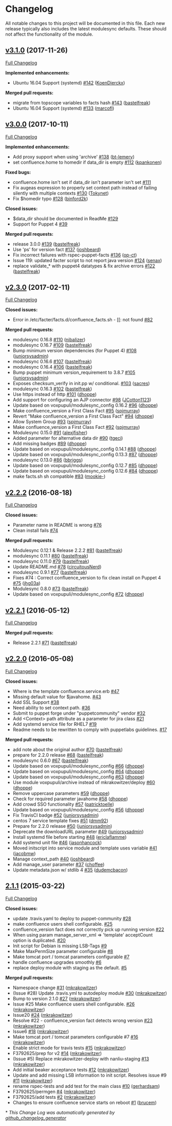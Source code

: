 # Changelog

All notable changes to this project will be documented in this file.
Each new release typically also includes the latest modulesync defaults.
These should not affect the functionality of the module.

## [v3.1.0](https://github.com/voxpupuli/puppet-confluence/tree/v3.1.0) (2017-11-26)

[Full Changelog](https://github.com/voxpupuli/puppet-confluence/compare/v3.0.0...v3.1.0)

**Implemented enhancements:**

- Ubuntu 16.04 Support \(systemd\)  [\#142](https://github.com/voxpupuli/puppet-confluence/pull/142) ([KoenDierckx](https://github.com/KoenDierckx))

**Merged pull requests:**

- migrate from topscope variables to facts hash [\#143](https://github.com/voxpupuli/puppet-confluence/pull/143) ([bastelfreak](https://github.com/bastelfreak))
- Ubuntu 16.04 Support \(systemd\) [\#133](https://github.com/voxpupuli/puppet-confluence/pull/133) ([marcofl](https://github.com/marcofl))

## [v3.0.0](https://github.com/voxpupuli/puppet-confluence/tree/v3.0.0) (2017-10-11)

[Full Changelog](https://github.com/voxpupuli/puppet-confluence/compare/v2.3.0...v3.0.0)

**Implemented enhancements:**

- Add proxy support when using 'archive' [\#138](https://github.com/voxpupuli/puppet-confluence/pull/138) ([bt-lemery](https://github.com/bt-lemery))
- set confluence.home to homedir if data\_dir is empty [\#112](https://github.com/voxpupuli/puppet-confluence/pull/112) ([kpankonen](https://github.com/kpankonen))

**Fixed bugs:**

- confluence.home isn't set if data\_dir isn't parameter isn't set [\#111](https://github.com/voxpupuli/puppet-confluence/issues/111)
- Fix augeas expression to properly set context path instead of failing silently with multiple contexts [\#130](https://github.com/voxpupuli/puppet-confluence/pull/130) ([Tokynet](https://github.com/Tokynet))
- Fix $homedir typo [\#128](https://github.com/voxpupuli/puppet-confluence/pull/128) ([binford2k](https://github.com/binford2k))

**Closed issues:**

- $data\_dir should be documented in ReadMe [\#129](https://github.com/voxpupuli/puppet-confluence/issues/129)
- Support for Puppet 4 [\#39](https://github.com/voxpupuli/puppet-confluence/issues/39)

**Merged pull requests:**

- release 3.0.0 [\#139](https://github.com/voxpupuli/puppet-confluence/pull/139) ([bastelfreak](https://github.com/bastelfreak))
- Use 'ps' for version fact [\#137](https://github.com/voxpupuli/puppet-confluence/pull/137) ([joshbeard](https://github.com/joshbeard))
- Fix incorrect failures with rspec-puppet-facts [\#136](https://github.com/voxpupuli/puppet-confluence/pull/136) ([op-ct](https://github.com/op-ct))
- Issue 119: updated facter script to not report java version [\#124](https://github.com/voxpupuli/puppet-confluence/pull/124) ([senax](https://github.com/senax))
- replace validate\_\* with puppet4 datatypes & fix archive errors [\#122](https://github.com/voxpupuli/puppet-confluence/pull/122) ([bastelfreak](https://github.com/bastelfreak))

## [v2.3.0](https://github.com/voxpupuli/puppet-confluence/tree/v2.3.0) (2017-02-11)

[Full Changelog](https://github.com/voxpupuli/puppet-confluence/compare/v2.2.2...v2.3.0)

**Closed issues:**

- Error in /etc/facter/facts.d/confluence\_facts.sh - \[\[: not found [\#82](https://github.com/voxpupuli/puppet-confluence/issues/82)

**Merged pull requests:**

- modulesync 0.16.8 [\#110](https://github.com/voxpupuli/puppet-confluence/pull/110) ([nibalizer](https://github.com/nibalizer))
- modulesync 0.16.7 [\#109](https://github.com/voxpupuli/puppet-confluence/pull/109) ([bastelfreak](https://github.com/bastelfreak))
- Bump minimum version dependencies \(for Puppet 4\) [\#108](https://github.com/voxpupuli/puppet-confluence/pull/108) ([juniorsysadmin](https://github.com/juniorsysadmin))
- modulesync 0.16.6 [\#107](https://github.com/voxpupuli/puppet-confluence/pull/107) ([bastelfreak](https://github.com/bastelfreak))
- modulesync 0.16.4 [\#106](https://github.com/voxpupuli/puppet-confluence/pull/106) ([bastelfreak](https://github.com/bastelfreak))
- Bump puppet minimum version\_requirement to 3.8.7 [\#105](https://github.com/voxpupuli/puppet-confluence/pull/105) ([juniorsysadmin](https://github.com/juniorsysadmin))
- Exposes checksum\_verify in init.pp w/ conditional. [\#103](https://github.com/voxpupuli/puppet-confluence/pull/103) ([sacres](https://github.com/sacres))
- modulesync 0.16.3 [\#102](https://github.com/voxpupuli/puppet-confluence/pull/102) ([bastelfreak](https://github.com/bastelfreak))
- Use https instead of http [\#101](https://github.com/voxpupuli/puppet-confluence/pull/101) ([dhoppe](https://github.com/dhoppe))
- Add support for configuring an AJP connector [\#98](https://github.com/voxpupuli/puppet-confluence/pull/98) ([JCotton1123](https://github.com/JCotton1123))
- Update based on voxpupuli/modulesync\_config 0.16.2 [\#96](https://github.com/voxpupuli/puppet-confluence/pull/96) ([dhoppe](https://github.com/dhoppe))
- Make confluence\_version a First Class Fact [\#95](https://github.com/voxpupuli/puppet-confluence/pull/95) ([spjmurray](https://github.com/spjmurray))
- Revert "Make confluence\_version a First Class Fact" [\#94](https://github.com/voxpupuli/puppet-confluence/pull/94) ([dhoppe](https://github.com/dhoppe))
- Allow System Group [\#93](https://github.com/voxpupuli/puppet-confluence/pull/93) ([spjmurray](https://github.com/spjmurray))
- Make confluence\_version a First Class Fact [\#92](https://github.com/voxpupuli/puppet-confluence/pull/92) ([spjmurray](https://github.com/spjmurray))
- Modulesync 0.15.0 [\#91](https://github.com/voxpupuli/puppet-confluence/pull/91) ([alexjfisher](https://github.com/alexjfisher))
- Added parameter for alternative data dir [\#90](https://github.com/voxpupuli/puppet-confluence/pull/90) ([tgeci](https://github.com/tgeci))
- Add missing badges [\#89](https://github.com/voxpupuli/puppet-confluence/pull/89) ([dhoppe](https://github.com/dhoppe))
- Update based on voxpupuli/modulesync\_config 0.14.1 [\#88](https://github.com/voxpupuli/puppet-confluence/pull/88) ([dhoppe](https://github.com/dhoppe))
- Update based on voxpupuli/modulesync\_config 0.13.3 [\#87](https://github.com/voxpupuli/puppet-confluence/pull/87) ([dhoppe](https://github.com/dhoppe))
- modulesync 0.13.0 [\#86](https://github.com/voxpupuli/puppet-confluence/pull/86) ([bbriggs](https://github.com/bbriggs))
- Update based on voxpupuli/modulesync\_config 0.12.7 [\#85](https://github.com/voxpupuli/puppet-confluence/pull/85) ([dhoppe](https://github.com/dhoppe))
- Update based on voxpupuli/modulesync\_config 0.12.6 [\#84](https://github.com/voxpupuli/puppet-confluence/pull/84) ([dhoppe](https://github.com/dhoppe))
- make facts.sh sh compatible [\#83](https://github.com/voxpupuli/puppet-confluence/pull/83) ([mookie-](https://github.com/mookie-))

## [v2.2.2](https://github.com/voxpupuli/puppet-confluence/tree/v2.2.2) (2016-08-18)

[Full Changelog](https://github.com/voxpupuli/puppet-confluence/compare/v2.2.1...v2.2.2)

**Closed issues:**

- Parameter name in README is wrong [\#76](https://github.com/voxpupuli/puppet-confluence/issues/76)
- Clean install fails [\#74](https://github.com/voxpupuli/puppet-confluence/issues/74)

**Merged pull requests:**

- Modulesync 0.12.1 & Release 2.2.2 [\#81](https://github.com/voxpupuli/puppet-confluence/pull/81) ([bastelfreak](https://github.com/bastelfreak))
- modulesync 0.11.1 [\#80](https://github.com/voxpupuli/puppet-confluence/pull/80) ([bastelfreak](https://github.com/bastelfreak))
- modulesync 0.11.0 [\#79](https://github.com/voxpupuli/puppet-confluence/pull/79) ([bastelfreak](https://github.com/bastelfreak))
- Update README.md [\#78](https://github.com/voxpupuli/puppet-confluence/pull/78) ([circuitousNerd](https://github.com/circuitousNerd))
- modulesync 0.9.1 [\#77](https://github.com/voxpupuli/puppet-confluence/pull/77) ([bastelfreak](https://github.com/bastelfreak))
- Fixes \#74 : Correct confluence\_version to fix clean install on Puppet 4 [\#75](https://github.com/voxpupuli/puppet-confluence/pull/75) ([jhg03a](https://github.com/jhg03a))
- Modulesync 0.8.0 [\#73](https://github.com/voxpupuli/puppet-confluence/pull/73) ([bastelfreak](https://github.com/bastelfreak))
- Update based on voxpupuli/modulesync\_config [\#72](https://github.com/voxpupuli/puppet-confluence/pull/72) ([dhoppe](https://github.com/dhoppe))

## [v2.2.1](https://github.com/voxpupuli/puppet-confluence/tree/v2.2.1) (2016-05-12)

[Full Changelog](https://github.com/voxpupuli/puppet-confluence/compare/v2.2.0...v2.2.1)

**Merged pull requests:**

- Release 2.2.1 [\#71](https://github.com/voxpupuli/puppet-confluence/pull/71) ([bastelfreak](https://github.com/bastelfreak))

## [v2.2.0](https://github.com/voxpupuli/puppet-confluence/tree/v2.2.0) (2016-05-08)

[Full Changelog](https://github.com/voxpupuli/puppet-confluence/compare/2.1.1...v2.2.0)

**Closed issues:**

- Where is the template confluence.service.erb [\#47](https://github.com/voxpupuli/puppet-confluence/issues/47)
- Missing default value for $javahome. [\#43](https://github.com/voxpupuli/puppet-confluence/issues/43)
- Add SSL Support [\#38](https://github.com/voxpupuli/puppet-confluence/issues/38)
- Need ability to set context path. [\#36](https://github.com/voxpupuli/puppet-confluence/issues/36)
- Submit to puppet forge under "puppetcommunity" vendor [\#32](https://github.com/voxpupuli/puppet-confluence/issues/32)
- Add \<Context\> path attribute as a parameter for jira class [\#21](https://github.com/voxpupuli/puppet-confluence/issues/21)
- Add systemd service file for RHEL7 [\#19](https://github.com/voxpupuli/puppet-confluence/issues/19)
- Readme needs to be rewritten to comply with puppetlabs guidelines. [\#17](https://github.com/voxpupuli/puppet-confluence/issues/17)

**Merged pull requests:**

- add note about the original author [\#70](https://github.com/voxpupuli/puppet-confluence/pull/70) ([bastelfreak](https://github.com/bastelfreak))
- prepare for 2.2.0 release [\#68](https://github.com/voxpupuli/puppet-confluence/pull/68) ([bastelfreak](https://github.com/bastelfreak))
- modulesync 0.6.0 [\#67](https://github.com/voxpupuli/puppet-confluence/pull/67) ([bastelfreak](https://github.com/bastelfreak))
- Update based on voxpupuli/modulesync\_config [\#66](https://github.com/voxpupuli/puppet-confluence/pull/66) ([dhoppe](https://github.com/dhoppe))
- Update based on voxpupuli/modulesync\_config [\#64](https://github.com/voxpupuli/puppet-confluence/pull/64) ([dhoppe](https://github.com/dhoppe))
- Update based on voxpupuli/modulesync\_config [\#63](https://github.com/voxpupuli/puppet-confluence/pull/63) ([dhoppe](https://github.com/dhoppe))
- Use module voxpupuli/archive instead of mkrakowitzer/deploy [\#60](https://github.com/voxpupuli/puppet-confluence/pull/60) ([dhoppe](https://github.com/dhoppe))
- Remove uppercase parameters [\#59](https://github.com/voxpupuli/puppet-confluence/pull/59) ([dhoppe](https://github.com/dhoppe))
- Check for required parameter javahome [\#58](https://github.com/voxpupuli/puppet-confluence/pull/58) ([dhoppe](https://github.com/dhoppe))
- Add crowd SSO functionality [\#57](https://github.com/voxpupuli/puppet-confluence/pull/57) ([patricktoelle](https://github.com/patricktoelle))
- Update based on voxpupuli/modulesync\_config [\#56](https://github.com/voxpupuli/puppet-confluence/pull/56) ([dhoppe](https://github.com/dhoppe))
- Fix TravisCI badge [\#52](https://github.com/voxpupuli/puppet-confluence/pull/52) ([juniorsysadmin](https://github.com/juniorsysadmin))
- centos 7 service template fixes [\#51](https://github.com/voxpupuli/puppet-confluence/pull/51) ([dmm92](https://github.com/dmm92))
- Prepare for 2.2.0 release [\#50](https://github.com/voxpupuli/puppet-confluence/pull/50) ([juniorsysadmin](https://github.com/juniorsysadmin))
- Deprecate the downloadURL parameter [\#49](https://github.com/voxpupuli/puppet-confluence/pull/49) ([juniorsysadmin](https://github.com/juniorsysadmin))
- Install systemd file before starting [\#48](https://github.com/voxpupuli/puppet-confluence/pull/48) ([ericlaflamme](https://github.com/ericlaflamme))
- Add systemd unit file [\#46](https://github.com/voxpupuli/puppet-confluence/pull/46) ([jasonhancock](https://github.com/jasonhancock))
- Moved initscript into service module and template uses variable [\#41](https://github.com/voxpupuli/puppet-confluence/pull/41) ([jacobmw](https://github.com/jacobmw))
- Manage context\_path [\#40](https://github.com/voxpupuli/puppet-confluence/pull/40) ([joshbeard](https://github.com/joshbeard))
- Add manage\_user parameter [\#37](https://github.com/voxpupuli/puppet-confluence/pull/37) ([choffee](https://github.com/choffee))
- Update metadata.json w/ stdlib 4 [\#35](https://github.com/voxpupuli/puppet-confluence/pull/35) ([dudemcbacon](https://github.com/dudemcbacon))

## [2.1.1](https://github.com/voxpupuli/puppet-confluence/tree/2.1.1) (2015-03-22)

[Full Changelog](https://github.com/voxpupuli/puppet-confluence/compare/48eea5b380e9b7920ceb25d14924fd879e92051f...2.1.1)

**Closed issues:**

- update .travis.yaml to deploy to puppet-community [\#28](https://github.com/voxpupuli/puppet-confluence/issues/28)
- make confluence users shell configurable. [\#25](https://github.com/voxpupuli/puppet-confluence/issues/25)
- confluence\_version fact does not correctly pick up running version [\#22](https://github.com/voxpupuli/puppet-confluence/issues/22)
- When using param manage\_server\_xml =\> 'template' acceptCount option is duplicated. [\#20](https://github.com/voxpupuli/puppet-confluence/issues/20)
- Init script for Debian is missing LSB-Tags [\#9](https://github.com/voxpupuli/puppet-confluence/issues/9)
- Make MaxPermSize parameter configurable [\#8](https://github.com/voxpupuli/puppet-confluence/issues/8)
- Make tomcat port / tomcat parameters configurable [\#7](https://github.com/voxpupuli/puppet-confluence/issues/7)
- handle confluence upgrades smoothly [\#6](https://github.com/voxpupuli/puppet-confluence/issues/6)
- replace deploy module with staging as the default. [\#5](https://github.com/voxpupuli/puppet-confluence/issues/5)

**Merged pull requests:**

- Namespace change [\#31](https://github.com/voxpupuli/puppet-confluence/pull/31) ([mkrakowitzer](https://github.com/mkrakowitzer))
- \(Issue \#28\) Update .travis.yml to autodeploy module [\#30](https://github.com/voxpupuli/puppet-confluence/pull/30) ([mkrakowitzer](https://github.com/mkrakowitzer))
- Bump to version 2.1.0 [\#27](https://github.com/voxpupuli/puppet-confluence/pull/27) ([mkrakowitzer](https://github.com/mkrakowitzer))
- Issue \#25 Make confluence users shell configurable. [\#26](https://github.com/voxpupuli/puppet-confluence/pull/26) ([mkrakowitzer](https://github.com/mkrakowitzer))
- Issue20 [\#24](https://github.com/voxpupuli/puppet-confluence/pull/24) ([mkrakowitzer](https://github.com/mkrakowitzer))
- Resolve \#22 - confluence\_version fact detects wrong version [\#23](https://github.com/voxpupuli/puppet-confluence/pull/23) ([mkrakowitzer](https://github.com/mkrakowitzer))
- Issue6 [\#18](https://github.com/voxpupuli/puppet-confluence/pull/18) ([mkrakowitzer](https://github.com/mkrakowitzer))
- Make tomcat port / tomcat parameters configurable \#7 [\#16](https://github.com/voxpupuli/puppet-confluence/pull/16) ([mkrakowitzer](https://github.com/mkrakowitzer))
- Enable strict mode for travis tests [\#15](https://github.com/voxpupuli/puppet-confluence/pull/15) ([mkrakowitzer](https://github.com/mkrakowitzer))
- F3792625/prep for v2 [\#14](https://github.com/voxpupuli/puppet-confluence/pull/14) ([mkrakowitzer](https://github.com/mkrakowitzer))
- \(Issue \#5\) Replace mkrakowitzer-deploy with nanliu-staging [\#13](https://github.com/voxpupuli/puppet-confluence/pull/13) ([mkrakowitzer](https://github.com/mkrakowitzer))
- Add initial beaker acceptance tests [\#12](https://github.com/voxpupuli/puppet-confluence/pull/12) ([mkrakowitzer](https://github.com/mkrakowitzer))
- Update and add missing LSB information to init script. Resolves issue \#9 [\#11](https://github.com/voxpupuli/puppet-confluence/pull/11) ([mkrakowitzer](https://github.com/mkrakowitzer))
- rename rspec-tests and add test for the main class [\#10](https://github.com/voxpupuli/puppet-confluence/pull/10) ([gerhardsam](https://github.com/gerhardsam))
- F3792625/permgen [\#4](https://github.com/voxpupuli/puppet-confluence/pull/4) ([mkrakowitzer](https://github.com/mkrakowitzer))
- F3792625/add tests [\#2](https://github.com/voxpupuli/puppet-confluence/pull/2) ([mkrakowitzer](https://github.com/mkrakowitzer))
- Changes to ensure confluence service starts on reboot [\#1](https://github.com/voxpupuli/puppet-confluence/pull/1) ([brucem](https://github.com/brucem))



\* *This Change Log was automatically generated by [github_changelog_generator](https://github.com/skywinder/Github-Changelog-Generator)*